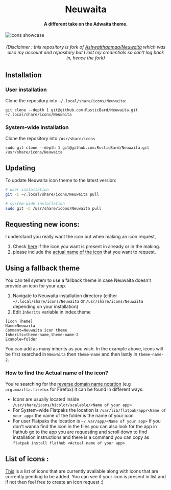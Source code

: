 <h1 align="center"> Neuwaita </h1>
<h4 align="center"> A different take on the Adwaita theme. </h4>


![icons showcase][showcase]                                                                                  

[showcase]: img/Showcase.png "Showcase image"

<h6 align="center"> (Disclaimer : this repository is fork of <a href="https://github.com/Ashwatthaamaa/Neuwaita">Ashwatthaamaa/Neuwaita</a> which was also my account and repository but I lost my credentials so can't log back in, hence the fork)</h6>

## Installation
### User installation
Clone the repository into `~/.local/share/icons/Neuwaita`:
```
git clone --depth 1 git@github.com:RusticBard/Neuwaita.git ~/.local/share/icons/Neuwaita
```
### System-wide installation
Clone the repository into `/usr/share/icons`
```
sudo git clone --depth 1 git@github.com:RusticBard/Neuwaita.git /usr/share/icons/Neuwaita
```

## Updating
To update Neuwaita icon theme to the latest version:
```sh
# user installation
git -C ~/.local/share/icons/Neuwaita pull

# system-wide installation
sudo git -C /usr/share/icons/Neuwaita pull
```

## Requesting new icons:
I understand you really want the icon but when making an icon request, 
1. Check [here](https://github.com/Frostbitten-jello/Neuwaita/issues/7#issue-1534235372) if the icon you want is present in already or in the making.
2. please include the [actual name of the icon](#how-to-find-the-actual-name-of-the-icon) that you want to request.

## Using a fallback theme
You can tell system to use a fallback theme in case Neuwaita doesn't provide an icon for your app.
1. Navigate to Neuwaita installation directory (either `~/.local/share/icons/Neuwaita` or `/usr/share/icons/Neuwaita` depending on your installation)
2. Edit `Inherits` variable in index.theme
```
[Icon Theme]
Name=Neuwaita
Comment=Neuwaita icon theme
Inherits=theme-name,theme-name-2
Example=folder
```
You can add as many inherits as you wish. In the example above, icons will be first searched in `Neuwaita` then `theme-name` and then lastly in `theme-name-2`.
### How to find the **Actual name** of the icon?
You're searching for the [reverse domain name notation](https://en.wikipedia.org/wiki/Reverse_domain_name_notation) (e.g `org.mozilla.firefox` for Firefox) it can be found in different ways:
* Icons are usually located inside `/usr/share/icons/hicolor/scalable/<Name of your app>`
* For System-wide Flatpaks the location is `/var/lib/flatpak/app/<Name of your app>` the name of the folder is the name of your icon
* For user Flatpaks the location is `~/.var/app/<Name of your app>`
If you don't wanna find the icon in the files you can also look for the app in flathub go to the app you are requesting and scroll down to find installation instructions and there is a command you can copy as `flatpak install flathub <Actual name of your app>`

## List of icons :
[This](https://github.com/Frostbitten-jello/Neuwaita/issues/7#issue-1534235372) is a list of icons that are currently available along with icons that are currently pending to be added. You can see if your icon is present in list and if not then feel free to create an icon request :)
